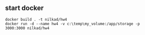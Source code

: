 ## start docker
```
docker build . -t nilkad/hw4
docker run -d --name hw4 -v c:\temp\my_volume:/app/storage -p 3000:3000 nilkad/hw4
```
